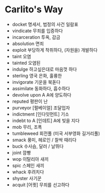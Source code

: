 # Carlito's Way
* docket   명세서, 법정의 사건 일람표
* vindicate   무죄를 입증하다
* incarceration   투옥, 감금
* absolution   면죄
* exploit   부당하게 착취하다, (자원을) 개발하다
* taint    오염
* tainted   오염된
* indulge   하고싶은대로 마음껏 하다
* sterling   영국 은화, 훌륭한
* invigorate   기운을 북돋다
* assimilate   동화하다, 흡수하다
* devolve upon A   A에 양도하다
* reputed   평판이 난
* purveyor   [펄베이얼] 조달업자
* indictment   [인다잇먼트] 기소
* indebt to A  [인데트] A에 빚을 지다
* mob   무리, 조폭
* tumbleweed   회전풀 (미국 서부영화 길거리풀)
* smack   풍미, 헤로인 / 찰싹 때리다
* buck   수사슴, 달러 / 날뛰다
* joint   깜빵
* wop   이탈리아 새끼
* spic   스페인 새끼
* whack   후려치다
* shyster   사기꾼
* acquit   [어큇] 무죄를 선고하다
